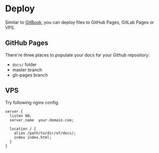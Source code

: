 # Deploy

Similar to [GitBook](https://www.gitbook.com), you can deploy files to GitHub Pages, GitLab Pages or VPS.

## GitHub Pages

There're three places to populate your docs for your Github repository:

- `docs/` folder
- master branch
- gh-pages branch

## VPS

Try following nginx config.

```nginx
server {
  listen 80;
  server_name  your.domain.com;

  location / {
    alias /path/to/dir/of/docs/;
    index index.html;
  }
}
```
